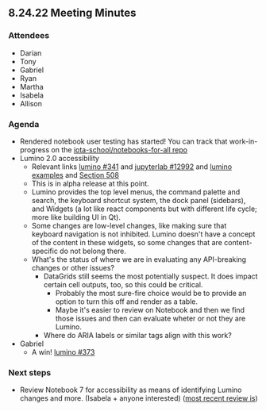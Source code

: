 ## 8.24.22 Meeting Minutes

### Attendees

- Darian
- Tony
- Gabriel
- Ryan
- Martha
- Isabela
- Allison

### Agenda

- Rendered notebook user testing has started! You can track that work-in-progress on the [iota-school/notebooks-for-all repo](https://github.com/Iota-School/notebooks-for-all)
- Lumino 2.0 accessibility
  - Relevant links [lumino #341](https://github.com/jupyterlab/lumino/issues/341) and [jupyterlab #12992](https://github.com/jupyterlab/jupyterlab/pull/12992) and [lumino examples](https://lumino.readthedocs.io/en/latest/examples.html) and [Section 508](https://www.section508.gov/)
  - This is in alpha release at this point.
  - Lumino provides the top level menus, the command palette and search, the keyboard shortcut system, the dock panel (sidebars), and Widgets (a lot like react components but with different life cycle; more like building UI in Qt).
  - Some changes are low-level changes, like making sure that keyboard navigation is not inhibited. Lumino doesn't have a concept of the content in these widgets, so some changes that are content-specific do not belong there.
  - What's the status of where we are in evaluating any API-breaking changes or other issues?
    - DataGrids still seems the most potentially suspect. It does impact certain cell outputs, too, so this could be critical.
      - Probably the most sure-fire choice would be to provide an option to turn this off and render as a table.
      - Maybe it's easier to review on Notebook and then we find those issues and then can evaluate wheter or not they are Lumino.
    - Where do ARIA labels or similar tags align with this work?
- Gabriel
  - A win! [lumino #373](https://github.com/jupyterlab/lumino/pull/373)

### Next steps

- Review Notebook 7 for accessibility as means of identifying Lumino changes and more. (Isabela + anyone interested) ([most recent review is](https://github.com/jupyter/accessibility/issues/7))
